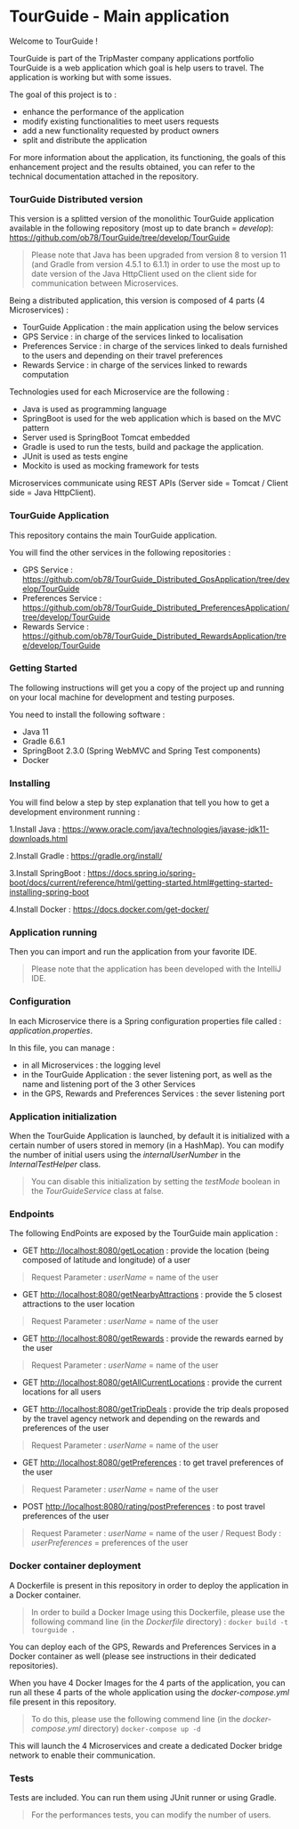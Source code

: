 # TourGuide - Main application
Welcome to TourGuide !

TourGuide is part of the TripMaster company applications portfolio
TourGuide is a web application which goal is help users to travel.
The application is working but with some issues.

The goal of this project is to : 
- enhance the performance of the application
- modify existing functionalities to meet users requests
- add a new functionality requested by product owners
- split and distribute the application 

For more information about the application, its functioning, the goals of this enhancement project and the results obtained, you can refer to the technical documentation attached in the repository.


### TourGuide Distributed version

This version is a splitted version of the monolithic TourGuide application available in the following repository (most up to date branch = *develop*):
<https://github.com/ob78/TourGuide/tree/develop/TourGuide>

>Please note that Java has been upgraded from version 8 to version 11 (and Gradle from version 4.5.1 to 6.1.1) in order to use the most up to date version of the Java HttpClient used on the client side for communication between Microservices.

Being a distributed application, this version is composed of 4 parts (4 Microservices) :
- TourGuide Application : the main application using the below services 
- GPS Service : in charge of the services linked to localisation
- Preferences Service : in charge of the services linked to deals furnished to the users and depending on their travel preferences 
- Rewards Service : in charge of the services linked to rewards computation

Technologies used for each Microservice are the following :
- Java is used as programming language
- SpringBoot is used for the web application which is based on the MVC pattern
- Server used is SpringBoot Tomcat embedded
- Gradle is used to run the tests, build and package the application.
- JUnit is used as tests engine
- Mockito is used as mocking framework for tests

Microservices communicate using REST APIs (Server side = Tomcat / Client side = Java HttpClient).

### TourGuide Application

This repository contains the main TourGuide application.

You will find the other services in the following repositories :
- GPS Service : <https://github.com/ob78/TourGuide_Distributed_GpsApplication/tree/develop/TourGuide>
- Preferences Service : <https://github.com/ob78/TourGuide_Distributed_PreferencesApplication/tree/develop/TourGuide>
- Rewards Service : <https://github.com/ob78/TourGuide_Distributed_RewardsApplication/tree/develop/TourGuide>

### Getting Started

The following instructions will get you a copy of the project up and running on your local machine for development and testing purposes.

You need to install the following software :

- Java 11
- Gradle 6.6.1
- SpringBoot 2.3.0 (Spring WebMVC and Spring Test components)
- Docker

### Installing

You will find below a step by step explanation that tell you how to get a development environment running :

1.Install Java :
<https://www.oracle.com/java/technologies/javase-jdk11-downloads.html>

2.Install Gradle :
<https://gradle.org/install/>

3.Install SpringBoot :
<https://docs.spring.io/spring-boot/docs/current/reference/html/getting-started.html#getting-started-installing-spring-boot>

4.Install Docker :
<https://docs.docker.com/get-docker/>

### Application running

Then you can import and run the application from your favorite IDE.

>Please note that the application has been developed with the IntelliJ IDE.

### Configuration

In each Microservice there is a Spring configuration properties file called : *application.properties*.

In this file, you can manage :
- in all Microservices : the logging level 
- in the TourGuide Application : the sever listening port, as well as the name and listening port of the 3 other Services
- in the GPS, Rewards and Preferences Services : the sever listening port

### Application initialization

When the TourGuide Application is launched, by default it is initialized with a certain number of users stored in memory (in a HashMap).
You can modify the number of initial users using the *internalUserNumber* in the *InternalTestHelper* class.

>You can disable this initialization by setting the *testMode* boolean in the *TourGuideService* class at false. 


### Endpoints

The following EndPoints are exposed by the TourGuide main application :

- GET  <http://localhost:8080/getLocation> : provide the location (being composed of latitude and longitude) of a user
>Request Parameter : *userName* = name of the user 

- GET  <http://localhost:8080/getNearbyAttractions> : provide the 5 closest attractions to the user location
>Request Parameter : *userName* = name of the user 

- GET  <http://localhost:8080/getRewards> : provide the rewards earned by the user
>Request Parameter : *userName* = name of the user 

- GET  <http://localhost:8080/getAllCurrentLocations> : provide the current locations for all users

- GET  <http://localhost:8080/getTripDeals> : provide the trip deals proposed by the travel agency network and depending on the rewards and preferences of the user
>Request Parameter : *userName* = name of the user 

- GET  <http://localhost:8080/getPreferences> : to get travel preferences of the user
>Request Parameter : *userName* = name of the user 

- POST <http://localhost:8080/rating/postPreferences> : to post travel preferences of the user
>Request Parameter : *userName* = name of the user 
> / Request Body : *userPreferences* = preferences of the user

### Docker container deployment

A Dockerfile is present in this repository in order to deploy the application in a Docker container.
>In order to build a Docker Image using this Dockerfile, please use the following command line (in the *Dockerfile* directory) :
`docker build -t tourguide .`

You can deploy each of the GPS, Rewards and Preferences Services in a Docker container as well (please see instructions in their dedicated repositories).

When you have 4 Docker Images for the 4 parts of the application, you can run all these 4 parts of the whole application using the *docker-compose.yml* file present in this repository.
>To do this, please use the following commend line (in the *docker-compose.yml* directory)
`docker-compose up -d`
 
This will launch the 4 Microservices and create a dedicated Docker bridge network to enable their communication. 
 
### Tests

Tests are included. You can run them using JUnit runner or using Gradle.

>For the performances tests, you can modify the number of users.
